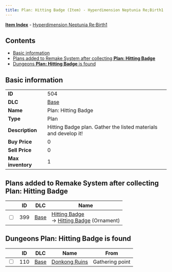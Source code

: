 ```yaml
---
title: Plan: Hitting Badge (Item) - Hyperdimension Neptunia Re;Birth1
---
```


[**Item Index**](/neptunia/rb1/item/index.html) - [Hyperdimension Neptunia Re;Birth1](/neptunia/rb1)

## Contents

- [Basic information](#basic-information)
- [Plans added to Remake System after collecting **Plan: Hitting Badge**](#plans-added-to-remake-system-after-collecting-plan-hitting-badge)
- [Dungeons **Plan: Hitting Badge** is found](#dungeons-plan-hitting-badge-is-found)
## Basic information

|   |   |
| -- | -- |
| **ID** | 504 |
| **DLC** | [Base](/neptunia/rb1/dlc/1-base.html) |
| **Name** | Plan: Hitting Badge |
| **Type** | Plan |
| **Description** | Hitting Badge plan. Gather the listed materials and develop it! |
| **Buy Price** | 0 |
| **Sell Price** | 0 |
| **Max inventory** | 1 |


## Plans added to Remake System after collecting **Plan: Hitting Badge**

|    | ID | DLC | Name |
| -- | -- | --- | ---- |
| <input type="checkbox" id="rb1-remake-1-399" class="trackbox" /> | 399 | [Base](/neptunia/rb1/dlc/1-base.html) | [Hitting Badge](/neptunia/rb1/remake/1-399-hitting-badge.html)<br /> → [Hitting Badge](/neptunia/rb1/item/1-2725-hitting-badge.html) (Ornament) |


## Dungeons **Plan: Hitting Badge** is found

|    | ID | DLC | Name | From |
| -- | -- | --- | ---- | ---- |
| <input type="checkbox" id="rb1-dungeon-1-110" class="trackbox" /> | 110 | [Base](/neptunia/rb1/dlc/1-base.html) | [Donkong Ruins](/neptunia/rb1/dungeon/1-110-donkong-ruins.html) | Gathering point |
